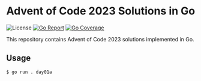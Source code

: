 
# Advent of Code 2023 Solutions in Go

![License](https://img.shields.io/github/license/kprav33n/aoc23)
[![Go Report](https://goreportcard.com/badge/github.com/kprav33n/aoc23)](https://goreportcard.com/report/github.com/kprav33n/aoc23)
[![Go Coverage](https://github.com/kprav33n/aoc23/wiki/coverage.svg)](https://raw.githack.com/wiki/kprav33n/aoc23/coverage.html)


This repository contains Advent of Code 2023 solutions implemented in Go.

## Usage

``` bash
$ go run . day01a
```
